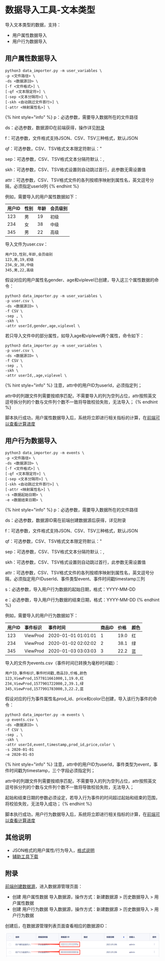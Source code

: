 # 数据导入工具-文本类型

导入文本类型的数据，支持：

* 用户属性数据导入
* 用户行为数据导入

## 用户属性数据导入

```text
python3 data_importer.py -m user_variables \
-p <文件路径> \
-ds <数据源ID> \
[-f <文件格式>] \
[-qf <文本限定符>] \
[-sep <文本分隔符>] \
[-skh <自动跳过文件首行>] \
[-attr <映射属性名>] \
```

{% hint style="info" %}
p：必选参数，需要导入数据所在的文件路径

ds：必选参数，数据源ID在前端获得，操作详见[附录]()

f：可选参数，文件格式支持JSON、CSV、TSV三种格式，默认JSON

qf：可选参数，CSV、TSV格式文本限定符默认："

sep：可选参数，CSV、TSV格式文本分隔符默认：,

skh：可选参数，CSV、TSV格式设置则自动跳过首行，此参数无需设置值

attr：可选参数，CSV、TSV格式文件的各列按顺序映射到属性名，英文逗号分隔，必须指定userId列
{% endhint %}

例如，需要导入的用户属性数据如下：

| 用户ID | 性别 | 年龄 | 会员级别 |
| :--- | :--- | :--- | :--- |
| 123 | 男 | 19 | 初级 |
| 234 | 女 | 38 | 中级 |
| 345 | 男 | 22 | 高级 |

导入文件为user.csv：

```text
用户ID,性别,年龄,会员级别
123,男,19,初级
234,女,38,中级
345,男,22,高级
```

假设对应的用户属性名gender、age和viplevel已创建，导入这三个属性数据的命令：

```text
python3 data_importer.py -m user_variables \
-p user.csv \
-ds <数据源ID> \
-f CSV \
-sep , \
-skh \
-attr userId,gender,age,viplevel \
```

若只导入文件中的部分属性，如导入age和viplevel两个属性，命令如下：

```text
python3 data_importer.py -m user_variables \
-p user.csv \
-ds <数据源ID> \
-f CSV \
-sep , \
-skh \
-attr userId,,age,viplevel \
```

{% hint style="info" %}
注意，attr中的用户ID为userId，必须指定列；

attr中的列跟文件列需要按顺序匹配，不需要导入的列为空列占位，attr按照英文逗号拆分列的个数与文件列个数不一致将导致校验失败，无法导入；
{% endhint %}

脚本执行成功，用户属性数据导入后，系统将立即进行相关指标的计算，在[前端可以查看计算进度](../../../product-manual/customer-data-platform/datasource/data-import.md)

## 用户行为数据导入

```text
python3 data_importer.py -m events \
-p <文件路径> \
-ds <数据源ID> \
[-f <文件格式>] \
[-qf <文本限定符>] \
[-sep <文本分隔符>] \
[-skh <自动跳过文件首行>] \
[-attr <映射属性名>] \
-s <数据起始日期> \
-e <数据结束日期> \
```

{% hint style="info" %}
p：必选参数，需要导入数据所在的文件路径

ds：必选参数，数据源ID需在前端创建数据源后获得，详见附录

f：可选参数，文件格式支持JSON、CSV、TSV三种格式，默认JSON

qf：可选参数，CSV、TSV格式文本限定符默认："

sep：可选参数，CSV、TSV格式文本分隔符默认：,

skh：可选参数，CSV、TSV格式设置则自动跳过首行，此参数无需设置值

attr：可选参数，CSV、TSV格式文件的各列按顺序映射到属性名，英文逗号分隔，必须指定用户IDuserId、事件类型event、事件时间戳timestamp三列

s：必选参数，导入用户行为数据的起始日期，格式：YYYY-MM-DD

e：必选参数，导入用户行为数据的结束日期，格式：YYYY-MM-DD
{% endhint %}

例如，需要导入的用户行为数据如下：

| 用户ID | 事件标识 | 事件时间 | 商品ID | 价格 | 颜色 |
| :--- | :--- | :--- | :--- | :--- | :--- |
| 123 | ViewProd | 2020-01-01 01:01:01 | 1 | 19.0 | 红 |
| 234 | ViewProd | 2020-01-02 02:02:02 | 2 | 38.1 | 绿 |
| 345 | ViewProd | 2020-01-03 03:03:03 | 3 | 22.2 | 蓝 |

导入的文件为events.csv（事件时间已转换为毫秒时间戳）：

```text
用户ID,事件标识,事件时间戳,商品ID,价格,颜色
123,ViewProd,1577811661000,1,19.0,红
234,ViewProd,1577901722000,2,39.1,绿
345,ViewProd,1577991783000,3,22.2,蓝
```

假设对应的行为事件属性名prod\_id、price和color已创建，导入该行为事件的命令：

```text
python3 data_importer.py -m events \
-p events.csv \
-ds <数据源ID> \
-f CSV \
-sep , \
-skh \
-attr userId,event,timestamp,prod_id,price,color \
-s 2020-01-01
-e 2020-01-03
```

{% hint style="info" %}
注意，attr中的用户ID为userId，事件类型为event，事件时间戳为timestamp，三个字段必须指定列；

attr中的列跟文件列需要按顺序匹配，不需要导入的列为空列占位，attr按照英文逗号拆分列的个数与文件列个数不一致将导致校验失败，无法导入；

起始和结束日期的参数必须设定，若导入行为事件的时间超过起始和结束的范围，将校验失败，无法导入成功；
{% endhint %}

脚本执行成功，用户行为数据导入后，系统将立即进行相关指标的计算，在[前端可以查看计算进度](../../../product-manual/customer-data-platform/datasource/data-import.md)

## 其他说明

* JSON格式的用户属性/行为导入，[格式说明](../../../product-manual/customer-data-platform/datasource/data-import.md#shu-ju-dao-ru-ge-shi)
* [辅助工具下载](../)

## 附录

[前端创建数据源](../../../product-manual/customer-data-platform/datasource/datasource-manage.md#chuang-jian-shu-ju-yuan)，进入数据源管理页面：

* 创建 用户属性数据 导入数据源，操作方式：新建数据源 &gt; 历史数据导入 &gt; 用户属性数据
* 创建 用户行为数据 导入数据源，操作方式：新建数据源 &gt; 历史数据导入 &gt; 用户行为数据

创建后，在数据源管理列表页面查看相应的数据源ID：

![](../../../.gitbook/assets/image%20%28466%29.png)

